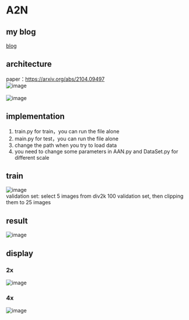 # A2N   
## my blog
[blog](https://www.zhihu.com/people/longing-93-89/posts "zhihu")<br>
## architecture
paper：https://arxiv.org/abs/2104.09497<br>
![image](https://github.com/REN-HT/A2N/blob/main/images/A2N.jpg)<br>  
![image](https://github.com/REN-HT/A2N/blob/main/images/A2B.jpg)<br>
## implementation
1. train.py for train，you can run the file alone<br>
2. main.py for test，you can run the file alone<br>
3. change the path when you try to load data<br>
4. you need to change some parameters in AAN.py and DataSet.py for different scale<br>
## train
![image](https://github.com/REN-HT/A2N/blob/main/images/aan_L1_2x_400.jpg)<br>
validation set: select 5 images from div2k 100 validation set, then clipping them to 25 images<br>
## result
![image](https://github.com/REN-HT/A2N/blob/main/images/psnr.jpg)<br>
## display
### 2x
![image](https://github.com/REN-HT/A2N/blob/main/images/2x.png)<br>
### 4x
![image](https://github.com/REN-HT/A2N/blob/main/images/4x.png)<br>

